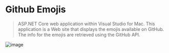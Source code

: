 # Github Emojis

> ASP.NET Core web application within Visual Studio for Mac. This application is a Web site that displays the emojis available on GitHub. The info for the emojis are retrieved using the GitHub API.



![image](https://user-images.githubusercontent.com/104713435/184509394-beadd3a6-f898-4479-bafc-05bbf56412bb.png)

